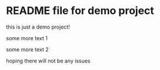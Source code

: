 # README file for demo project

this is just a demo project!

some more text 1

some more text 2

hoping there will not be any issues
